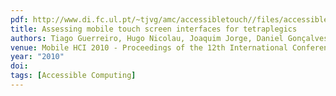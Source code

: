 ```yaml
---
pdf: http://www.di.fc.ul.pt/~tjvg/amc/accessibletouch//files/accessible_mhci10_V5.pdf
title: Assessing mobile touch screen interfaces for tetraplegics
authors: Tiago Guerreiro, Hugo Nicolau, Joaquim Jorge, Daniel Gonçalves
venue: Mobile HCI 2010 - Proceedings of the 12th International Conference on Human-Computer Interaction with Mobile Devices and Services, Lisboa, Portugal, 09/2010. Lisboa, Portugal, September, 2010
year: "2010"
doi: 
tags: [Accessible Computing]
---
```

